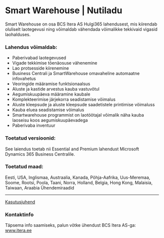 # Smart Warehouse | Nutiladu
Smart Warehouse on osa BCS Itera AS Hulgi365 lahendusest, mis kiirendab oluliselt laotegevusi ning võimaldab vähendada võimalikke tekkivaid vigasid laohalduses.

### Lahendus võimaldab:
* Paberivabad laotegevused
* Vigade tekkimise tõenäosuse vähenemine
* Lao protsesside kiirenemine
* Business Centrali ja SmartWarehouse omavaheline automaatne infovahetus
* Veoringide määramise funktsionaalsus
* Aluste ja kastide arvestus kauba vastuvõtul
* Aegumiskuupäeva määramine kaubale
* Komplekteerimise järjekorra seadistamise võimalus
* Aluste kleepsude ja aluste kleepsude saadetistele printimise võimaluss
* Kauba eluea seadistamise võimalus
* Smartwarehouse programmist on laotöötajal võimalik näha kauba laoseisu koos aegumiskuupäevadega
* Paberivaba inventuur

### Toetatud versioonid:
See laiendus toetab nii Essential and Premium lahendust Microsoft Dynamics 365 Business Centralile.

### Toetatud maad:
Eesti, USA, Inglismaa, Austraalia, Kanada, Põhja-Aafrika, Uus-Meremaa, Soome, Rootsi, Poola, Taani, Norra, Holland, Belgia, Hong Kong, Malaisia, Taiwaan, Araabia Ühendemiraadid

---

[Kasutusjuhend](help.md)

### Kontaktinfo
Täpsema info saamiseks, palun võtke ühendust BCS Itera AS-ga:
<a href="https://www.itera.ee/" target="_blank">www.itera.ee</a>

